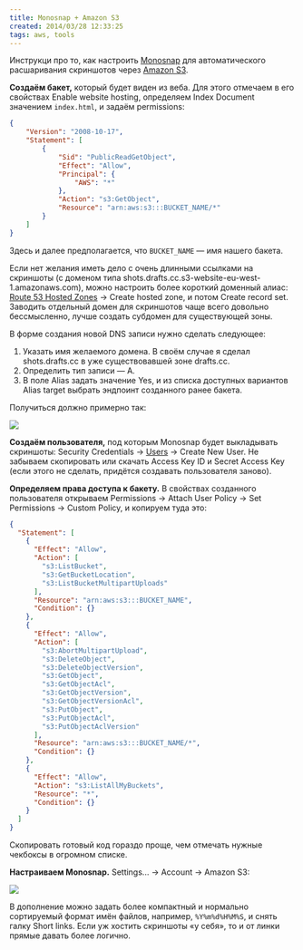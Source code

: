 ```yaml
---
title: Monosnap + Amazon S3
created: 2014/03/28 12:33:25
tags: aws, tools
---
```


Инструкци про то, как настроить [Monosnap](http://monosnap.com) для автоматического расшаривания скриншотов через [Amazon S3](http://aws.amazon.com/s3).

**Создаём бакет,** который будет виден из веба. Для этого отмечаем в его свойствах Enable website hosting, определяем Index Document значением `index.html`, и задаём permissions:

``` json
{
	"Version": "2008-10-17",
	"Statement": [
		{
			"Sid": "PublicReadGetObject",
			"Effect": "Allow",
			"Principal": {
				"AWS": "*"
			},
			"Action": "s3:GetObject",
			"Resource": "arn:aws:s3:::BUCKET_NAME/*"
		}
	]
}
```

Здесь и далее предполагается, что `BUCKET_NAME` — имя нашего бакета.

Если нет желания иметь дело с очень длинными ссылками на скриншоты (с доменом типа shots.drafts.cc.s3-website-eu-west-1.amazonaws.com), можно настроить более короткий доменный алиас: [Route 53 Hosted Zones](https://console.aws.amazon.com/route53/home#hosted-zones:) → Create hosted zone, и потом Create record set. Заводить отдельный домен для скриншотов чаще всего довольно бессмысленно, лучше создать субдомен для существующей зоны.

В форме создания новой DNS записи нужно сделать следующее:

1. Указать имя желаемого домена. В своём случае я сделал shots.drafts.cc в уже существовавшей зоне drafts.cc.
2. Определить тип записи — A.
3. В поле Alias задать значение Yes, и из списка доступных вариантов Alias target выбрать эндпоинт созданного ранее бакета.

Получиться должно примерно так:

![](http://media.drafts.cc/20140404165812.png)

**Создаём пользователя,** под которым Monosnap будет выкладывать скриншоты:  Security Credentials → [Users](https://console.aws.amazon.com/iam/home?#users) → Create New User. Не забываем скопировать или скачать Access Key ID и Secret Access Key (если этого не сделать, придётся создавать пользователя заново).

**Определяем права доступа к бакету.** В свойствах созданного пользователя открываем Permissions → Attach User Policy → Set Permissions → Custom Policy, и копируем туда это:

``` json
{
  "Statement": [
    {
      "Effect": "Allow",
      "Action": [
        "s3:ListBucket",
        "s3:GetBucketLocation",
        "s3:ListBucketMultipartUploads"
      ],
      "Resource": "arn:aws:s3:::BUCKET_NAME",
      "Condition": {}
    },
    {
      "Effect": "Allow",
      "Action": [
        "s3:AbortMultipartUpload",
        "s3:DeleteObject",
        "s3:DeleteObjectVersion",
        "s3:GetObject",
        "s3:GetObjectAcl",
        "s3:GetObjectVersion",
        "s3:GetObjectVersionAcl",
        "s3:PutObject",
        "s3:PutObjectAcl",
        "s3:PutObjectAclVersion"
      ],
      "Resource": "arn:aws:s3:::BUCKET_NAME/*",
      "Condition": {}
    },
    {
      "Effect": "Allow",
      "Action": "s3:ListAllMyBuckets",
      "Resource": "*",
      "Condition": {}
    }
  ]
}
```

Скопировать готовый код гораздо проще, чем отмечать нужные чекбоксы в огромном списке.

**Настраиваем Monosnap.** Settings... → Account → Amazon S3:

![](http://media.drafts.cc/20140404164018.png)

В дополнение можно задать более компактный и нормально сортируемый формат имён файлов, например, `%Y%m%d%H%M%S`, и снять галку Short links. Если уж хостить скриншоты «у себя», то и от линки прямые давать более логично.
